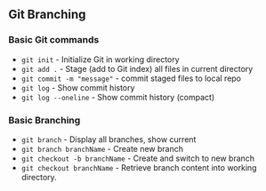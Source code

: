 ## Git Branching

### Basic Git commands
* `git init` - Initialize Git in working directory
* `git add .` - Stage (add to Git index) all files in current directory
* `git commit -m "message"` - commit staged files to local repo
* `git log` - Show commit history
* `git log --oneline` - Show commit history (compact)

### Basic Branching
* `git branch` - Display all branches, show current
* `git branch branchName` - Create new branch
* `git checkout -b branchName` - Create and switch to new branch
* `git checkout branchName` - Retrieve branch content into working directory.
